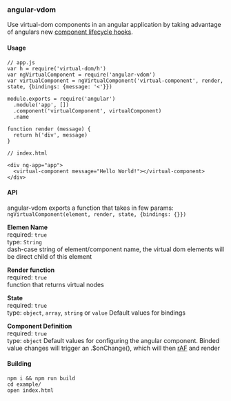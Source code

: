 ### angular-vdom

Use virtual-dom components in an angular application by taking advantage of angulars new [component lifecycle hooks](https://docs.angularjs.org/guide/component).

#### Usage
```
// app.js
var h = require('virtual-dom/h')
var ngVirtualComponent = require('angular-vdom')
var virtualComponent = ngVirtualComponent('virtual-component', render, state, {bindings: {message: '<'}})

module.exports = require('angular')
  .module('app', [])
  .component('virtualComponent', virtualComponent)
  .name

function render (message) {
  return h('div', message)
}

```  

```
// index.html

<div ng-app="app">
  <virtual-component message="Hello World!"></virtual-component>
</div>
```

#### API 
angular-vdom exports a function that takes in few params:  
`ngVirtualComponent(element, render, state, {bindings: {}})`  

<b>Elemen Name</b>  
required: `true`  
type: `String`  
dash-case string of element/component name, the virtual dom elements will be direct child of this element  
  
<b>Render function</b>  
required: `true`  
function that returns virtual nodes
  
<b>State</b>  
required: `true`  
type: `object`, `array`, `string` or `value`
Default values for bindings 

<b>Component Definition</b>  
required: `true`  
type: `object`
Default values for configuring the angular component. Binded value changes will trigger an .$onChange(), which will then [rAF](http://www.paulirish.com/2011/requestanimationframe-for-smart-animating/) and render


#### Building
``npm i && npm run build``  
``cd example/``  
``open index.html``
